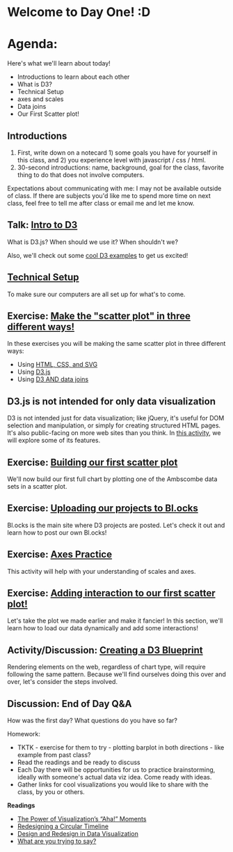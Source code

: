 # Welcome to Day One! :D

# Agenda:

Here's what we'll learn about today!

- Introductions to learn about each other
- What is D3?
- Technical Setup
- axes and scales
- Data joins
- Our First Scatter plot!

## Introductions
1. First, write down on a notecard 1) some goals you have for yourself in this class, and 2) you experience level with javascript / css / html.
2. 30-second introductions: name, background, goal for the class, favorite thing to do that does not involve computers.

Expectations about communicating with me: I may not be available outside of class. If there are subjects you'd like me to spend more time on next class, feel free to tell me after class or email me and let me know.  

## Talk: [Intro to D3](https://github.com/molliemarie/SharedSlides/blob/master/whatIsD3.pdf)

What is D3.js? When should we use it? When shouldn't we?

Also, we'll check out some [cool D3 examples](d3examples.md) to get us excited!

## [Technical Setup](TechnicalSetup/README.md)
To make sure our computers are all set up for what's to come.

## Exercise: [Make the "scatter plot" in three different ways!](Projects&Exercises/scatter3ways.md)

In these exercises you will be making the same scatter plot in three different ways: 

- Using [HTML, CSS, and SVG](Projects&Exercises/Scatter3Ways/scatterHtml.md)
- Using [D3.js](Projects&Exercises/Scatter3Ways/scatterD3.md)
- Using [D3 AND data joins](Projects&Exercises/Scatter3Ways/scatterD3DataJoin.md)

## D3.js is not intended for **only** data visualization

D3 is not intended just for data visualization; like jQuery, it's useful for DOM selection and manipulation, or simply for creating structured HTML pages. It's also public-facing on more web sites than you think. In [this activity](Projects&Exercises/ExploreSite.md), we will explore some of its features.

## Exercise: [Building our first scatter plot](Projects&Exercises/anscombeQuartet/anscombe_part1.md)

We'll now build our first full chart by plotting one of the Ambscombe data sets in a scatter plot.

## Exercise: [Uploading our projects to Bl.ocks](TechnicalSetup/blocks.md)

Bl.ocks is the main site where D3 projects are posted. Let's check it out and learn how to post our own Bl.ocks!

## Exercise: [Axes Practice](Projects&Exercises/axesExercise/README.md)

This activity will help with your understanding of scales and axes.

## Exercise: [Adding interaction to our first scatter plot!](Projects&Exercises/anscombeQuartet/anscombe_part2.md)

Let's take the plot we made earlier and make it fancier! In this section, we'll learn how to load our data dynamically and add some interactions!

## Activity/Discussion: [Creating a D3 Blueprint](Projects&Exercises/blueprint/README.md)

Rendering elements on the web, regardless of chart type, will require following the same pattern. Because we'll find ourselves doing this over and over, let's consider the steps involved.

## Discussion: End of Day Q&A

How was the first day? What questions do you have so far?

Homework: 

  - TKTK - exercise for them to try - plotting barplot in both directions - like example from past class?
  - Read the readings and be ready to discuss
  - Each Day there will be opportunities for us to practice brainstorming, ideally with someone's actual data viz idea. Come ready with ideas.
  - Gather links for cool visualizations you would like to share with the class, by you or others.

**Readings**
  - [The Power of Visualization’s “Aha!” Moments](https://hbr.org/2013/03/power-of-visualizations-aha-moment/)
  - [Redesigning a Circular Timeline](http://www.thefunctionalart.com/2015/02/redesigning-circular-timeline.html)
  - [Design and Redesign in Data Visualization](https://medium.com/@hint_fm/design-and-redesign-4ab77206cf9)
  - [What are you trying to say?](http://lulupinney.co.uk/2012/08/what-are-you-trying-to-say/)
